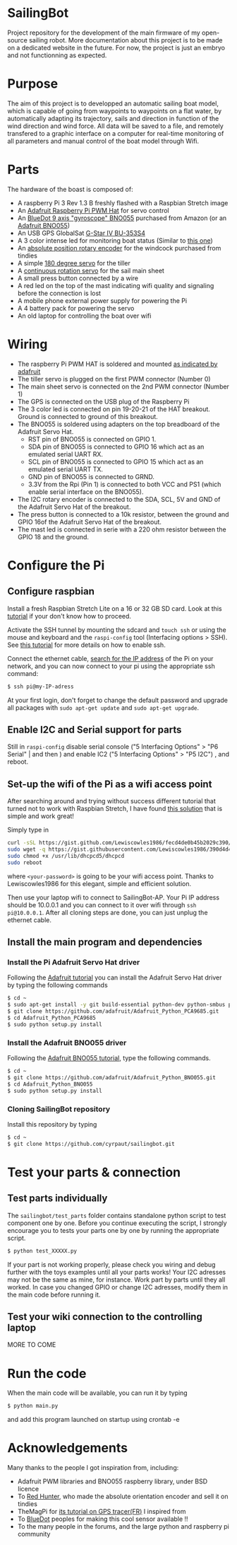 # SailingBot

Project repository for the development of the main firmware of my open-source sailing robot. More documentation about this project is to be made on a dedicated website in the future. For now, the project is just an embryo and not functionning as expected.

# Purpose

The aim of this project is to developped an automatic sailing boat model, which is capable of going from waypoints to waypoints on a flat water, by automatically adapting its trajectory, sails and direction in function of the wind direction and wind force. All data will be saved to a file, and remotely transfered to a graphic interface on a computer for real-time monitoring of all parameters and manual control of the boat model through Wifi.

# Parts

The hardware of the boast is composed of:
 - A raspberry Pi 3 Rev 1.3 B freshly flashed with a Raspbian Stretch image
 - An [Adafruit Raspberry Pi PWM Hat](https://www.adafruit.com/product/2327) for servo control 
 - An [BlueDot 9 axis "gyroscope" BNO055](https://www.bluedot.space/shop/) purchased from Amazon (or an [Adafruit BNO055](https://www.adafruit.com/product/2472)) 
 - An USB GPS GlobalSat [G-Star IV BU-353S4](http://usglobalsat.com/p-688-bu-353-s4.aspx#images/product/large/688.jpg)
 - A 3 color intense led for monitoring boat status (Similar to [this one](https://www.amazon.fr/SODIAL-Couleurs-Couleur-tricolore-Arduino/dp/B00JGFF8PC/))
 - An [absolute position rotary encoder](https://www.tindie.com/products/arielnh56/high-resolution-absolute-encoder-128-positions/) for the windcock purchased from tindies
 - A simple [180 degree servo](https://www.servocity.com/hs-311-servo) for the tiller 
 - A [continuous rotation servo](https://www.pololu.com/product/1248) for the sail main sheet
 - A small press button connected by a wire
 - A red led on the top of the mast indicating wifi quality and signaling before the connection is lost
 - A mobile phone external power supply for powering the Pi
 - A 4 battery pack for powering the servo
 - An old laptop for controlling the boat over wifi

# Wiring

 - The raspberry Pi PWM HAT is soldered and mounted [as indicated by adafruit](https://learn.adafruit.com/adafruit-16-channel-pwm-servo-hat-for-raspberry-pi/)
 - The tiller servo is plugged on the first PWM connector (Number 0)
 - The main sheet servo is connected on the 2nd PWM connector (Number 1)
 - The GPS is connected on the USB plug of the Raspberry Pi
 - The 3 color led is connected on pin 19-20-21 of the HAT breakout. Ground is connected to ground of this breakout.
 - The BNO055 is soldered using adapters on the top breadboard of the Adafruit Servo Hat. 
    - RST pin of BNO055 is connected on GPIO 1.  
    - SDA pin of BNO055 is connected to GPIO 16 which act as an emulated serial UART RX.
    - SCL pin of BNO055 is connected to GPIO 15 which act as an emulated serial UART TX.
    - GND pin of BNO055 is connected to GRND.
    - 3.3V from the Rpi (Pin 1) is connected to both VCC and PS1 (which enable serial interface on the BNO055).
 - The I2C rotary encoder is connected to the SDA, SCL, 5V and GND of the Adafruit Servo Hat of the breakout.
 - The press button is connected to a 10k resistor, between the ground and GPIO 16of the Adafruit Servo Hat of the breakout.
 - The mast led is connected in serie with a 220 ohm resistor between the GPIO 18 and the ground.

# Configure the Pi

## Configure raspbian

Install a fresh Raspbian Stretch Lite on a 16 or 32 GB SD card. Look at this [tutorial](https://www.howtoforge.com/tutorial/howto-install-raspbian-on-raspberry-pi/) if your don't know how to proceed. 

Activate the SSH tunnel by mounting the sdcard and `touch ssh` or using the mouse and keyboard and the `raspi-config` tool (Interfacing options > SSH). See [this tutorial](https://www.raspberrypistarterkits.com/how-to/enable-ssh-raspberry-pi/) for more details on how to enable ssh.

Connect the ethernet cable, [search for the IP address](https://raspberrypi.stackexchange.com/a/13937) of the Pi on your network, and you can now connect to your pi using the appropriate ssh command:
```bash
$ ssh pi@my-IP-adress
```

At your first login, don't forget to change the default password and upgrade all packages with `sudo apt-get update` and `sudo apt-get upgrade`.

## Enable I2C and Serial support for parts

Still in `raspi-config` disable serial console ("5 Interfacing Options" > "P6 Serial" | <No> and then <Yes>) and enable IC2 ("5 Interfacing Options" > "P5 I2C") , and reboot.

## Set-up the wifi of the Pi as a wifi access point

After searching around and trying without success different tutorial that turned not to work with Raspbian Stretch, I have found [this solution](https://raspberrypi.stackexchange.com/a/79008) that is simple and work great!

Simply type in
```bash
curl -sSL https://gist.github.com/Lewiscowles1986/fecd4de0b45b2029c390/raw/0c8b3af3530a35db9ab958defe9629cb5ea99972/rPi3-ap-setup.sh | sudo bash $0 <your-password> SailingBot-AP
sudo wget -q https://gist.githubusercontent.com/Lewiscowles1986/390d4d423a08c4663c0ada0adfe04cdb/raw/5b41bc95d1d483b48e119db64e0603eefaec57ff/dhcpcd.sh -O /usr/lib/dhcpcd5/dhcpcd
sudo chmod +x /usr/lib/dhcpcd5/dhcpcd
sudo reboot
```

where `<your-password>` is going to be your wifi access point. Thanks to Lewiscowles1986 for this elegant, simple and efficient solution.

Then use your laptop wifi to connect to SailingBot-AP. Your Pi IP address should be 10.0.0.1 and you can connect to it over wifi through `ssh pi@10.0.0.1`. After all cloning steps are done, you can just unplug the ethernet cable. 

## Install the main program and dependencies

### Install the Pi Adafruit Servo Hat driver

Following the [Adafruit tutorial](https://learn.adafruit.com/adafruit-16-channel-pwm-servo-hat-for-raspberry-pi/using-the-python-library) you can install the Adafruit Servo Hat driver by typing the following commands

```bash
$ cd ~
$ sudo apt-get install -y git build-essential python-dev python-smbus python-pip
$ git clone https://github.com/adafruit/Adafruit_Python_PCA9685.git
$ cd Adafruit_Python_PCA9685
$ sudo python setup.py install
```

### Install the Adafruit BNO055 driver

Following the [Adafruit BNO055 tutorial](https://learn.adafruit.com/bno055-absolute-orientation-sensor-with-raspberry-pi-and-beaglebone-black?view=all), type the following commands.

```bash
$ cd ~
$ git clone https://github.com/adafruit/Adafruit_Python_BNO055.git
$ cd Adafruit_Python_BNO055
$ sudo python setup.py install
```

### Cloning SailingBot repository

Install this repository by typing

```bash
$ cd ~
$ git clone https://github.com/cyrpaut/sailingbot.git
```

# Test your parts & connection

## Test parts individually
The `sailingbot/test_parts` folder contains standalone python script to test component one by one. Before you continue executing the script, I strongly encourage you to tests your parts one by one by running the appropriate script.

```bash
$ python test_XXXXX.py 
```

If your part is not working properly, please check you wiring and debug further with the toys examples until all your parts works! Your I2C adresses may not be the same as mine, for instance. Work part by parts until they all worked. In case you changed GPIO or change I2C adresses, modify them in the main code before running it.

## Test your wiki connection to the controlling laptop

MORE TO COME

# Run the code

When the main code will be available, you can run it by typing

```bash
$ python main.py
```

and add this program launched on startup using crontab -e

# Acknowledgements

Many thanks to the people I got inspiration from, including:

 - Adafruit PWM libraries and BNO055 raspberry library, under BSD licence
 - To [Red Hunter](https://www.tindie.com/products/arielnh56/high-resolution-absolute-encoder-128-positions/), who made the absolute orientation encoder and sell it on tindies
 - TheMagPi for [its tutorial on GPS tracer(FR)](https://raspberry-pi.developpez.com/cours-tutoriels/projets-rpi-zero/traceur-gps/) I inspired from
 - To [BlueDot](https://www.bluedot.space/shop/) peoples for making this cool sensor available !!
 - To the many people in the forums, and the large python and raspberry pi community


